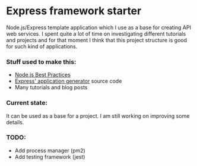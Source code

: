 # Express framework starter

Node.js/Express template application which I use as a base for creating API web services. I spent quite a lot of time on  investigating different tutorials and projects and for that moment I think that this project structure is good for such kind of applications.

### Stuff used to make this:

* [Node.js Best Practices](https://github.com/i0natan/nodebestpractices)
* [Express' application generator](https://github.com/expressjs/generator) source code
* Many tutorials and blog posts

### Current state:
It can be used as a base for a project. I am still working on improving some details.

### TODO:
* Add process manager (pm2)
* Add testing framework (jest)
